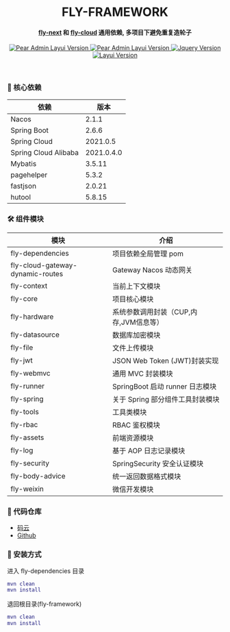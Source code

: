 <div align="center">

<br/>
<br/>

  <h1 align="center">
    FLY-FRAMEWORK
  </h1>
  <h4 align="center">
   <a href="https://gitee.com/itdachen/fly-next-platform">fly-next</a> 和 
   <a href="https://gitee.com/itdachen/fly-cloud">fly-cloud</a>  通用依赖, 多项目下避免重复造轮子
  </h4>
</div>



<p align="center">
    <a href="#">
        <img src="https://img.shields.io/badge/JDK-17+-green.svg" alt="Pear Admin Layui Version">
    </a>
    <a href="#">
        <img src="https://img.shields.io/badge/SpringBoot-2.7.10-green.svg" alt="Pear Admin Layui Version">
    </a>
    <a href="#">
        <img src="https://img.shields.io/badge/Spring Cloud-2021.0.5-green.svg" alt="Jquery Version">
    </a>
    <a href="#">
        <img src="https://img.shields.io/badge/Spring Cloud Alibaba-2021.0.4.0-green.svg" alt="Layui Version">
    </a>
</p>

<br>


### 🌱 核心依赖

| 依赖                   | 版本         |
|----------------------|------------|
| Nacos                | 2.1.1      |
| Spring Boot          | 2.6.6      |
| Spring Cloud         | 2021.0.5   |
| Spring Cloud Alibaba | 2021.0.4.0 |
| Mybatis              | 3.5.11     |
| pagehelper           | 5.3.2      |
| fastjson             | 2.0.21     |
| hutool               | 5.8.15     |

### 🛠️ 组件模块

| 模块                               | 介绍                        |
|----------------------------------|---------------------------|
| fly-dependencies                 | 项目依赖全局管理 pom              |
| fly-cloud-gateway-dynamic-routes | Gateway Nacos 动态网关        |
| fly-context                      | 当前上下文模块                   |
| fly-core                         | 项目核心模块                    |
| fly-hardware                     | 系统参数调用封装（CUP,内存,JVM信息等）   |
| fly-datasource                   | 数据库加密模块                   |
| fly-file                         | 文件上传模块                    |
| fly-jwt                          | JSON Web Token (JWT)封装实现  |
| fly-webmvc                       | 通用 MVC 封装模块               |
| fly-runner                       | SpringBoot 启动 runner 日志模块 |
| fly-spring                       | 关于 Spring 部分组件工具封装模块      |
| fly-tools                        | 工具类模块                     |
| fly-rbac                         | RBAC 鉴权模块                 |
| fly-assets                       | 前端资源模块                    |
| fly-log                          | 基于 AOP 日志记录模块             |
| fly-security                     | SpringSecurity 安全认证模块     |
| fly-body-advice                  | 统一返回数据格式模块                |
| fly-weixin                       | 微信开发模块                    |

### 💒 代码仓库

* [码云](https://gitee.com/itdachen/fly-framework)
* [Github](https://github.com/itdachen/fly-framework)

### 🚧 安装方式

进入 fly-dependencies 目录

```lua
mvn clean
mvn install
```

退回根目录(fly-framework)

```lua
mvn clean
mvn install
```


